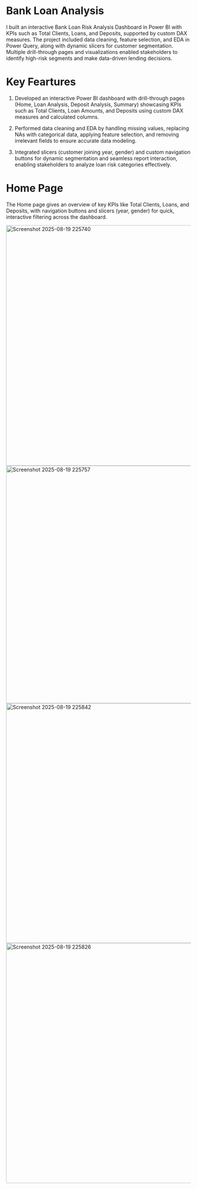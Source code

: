 
<H1> Bank Loan Analysis</H1>

I built an interactive Bank Loan Risk Analysis Dashboard in Power BI with KPIs such as Total Clients, Loans, and Deposits, supported by custom DAX measures. The project included data cleaning, feature selection, and EDA in Power Query, along with dynamic slicers for customer segmentation. Multiple drill-through pages and visualizations enabled stakeholders to identify high-risk segments and make data-driven lending decisions.

<h1>Key Feartures</h1>

1. Developed an interactive Power BI dashboard with drill-through pages (Home, Loan Analysis, Deposit Analysis, Summary) showcasing KPIs such as Total Clients, Loan Amounts, and Deposits using custom DAX measures and calculated columns.

2. Performed data cleaning and EDA by handling missing values, replacing NAs with categorical data, applying feature selection, and removing irrelevant fields to ensure accurate data modeling.

3. Integrated slicers (customer joining year, gender) and custom navigation buttons for dynamic segmentation and seamless report interaction, enabling stakeholders to analyze loan risk categories effectively.

 <h1>Home Page</h1> <p>The Home page gives an overview of key KPIs like Total Clients, Loans, and Deposits, with navigation buttons and slicers (year, gender) for quick, interactive filtering across the dashboard.</p>
<img width="1163" height="656" alt="Screenshot 2025-08-19 225740" src="https://github.com/user-attachments/assets/35605e3e-22ed-4b3a-911c-6d7767874c06" />
<img width="1167" height="648" alt="Screenshot 2025-08-19 225757" src="https://github.com/user-attachments/assets/e07b93c3-c0be-4210-b2ce-4395fbc5f32b" />
<img width="1163" height="654" alt="Screenshot 2025-08-19 225842" src="https://github.com/user-attachments/assets/b52d17ec-2ea7-4b59-a7df-3d0df268899d" />
<img width="1166" height="655" alt="Screenshot 2025-08-19 225826" src="https://github.com/user-attachments/assets/cacef8ec-27bd-4581-8827-bc35e620f31a" />
